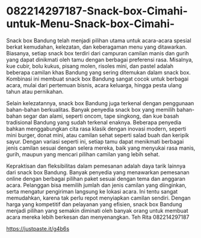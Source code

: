 # 082214297187-Snack-box-Cimahi-untuk-Menu-Snack-box-Cimahi-

Snack box Bandung telah menjadi pilihan utama untuk acara-acara spesial berkat kemudahan, kelezatan, dan keberagaman menu yang ditawarkan. Biasanya, setiap snack box terdiri dari campuran camilan manis dan gurih yang dapat dinikmati oleh tamu dengan berbagai preferensi rasa. Misalnya, kue cubir, bolu kukus, pisang molen, risoles mini, dan pastel adalah beberapa camilan khas Bandung yang sering ditemukan dalam snack box. Kombinasi ini membuat snack box Bandung sangat cocok untuk berbagai acara, mulai dari pertemuan bisnis, acara keluarga, hingga pesta ulang tahun atau pernikahan.

Selain kelezatannya, snack box Bandung juga terkenal dengan penggunaan bahan-bahan berkualitas. Banyak penyedia snack box yang memilih bahan-bahan segar dan alami, seperti oncom, tape singkong, dan kue basah tradisional Bandung yang sudah terkenal enaknya. Beberapa penyedia bahkan menggabungkan cita rasa klasik dengan inovasi modern, seperti mini burger, donat mini, atau camilan sehat seperti salad buah dan keripik sayur. Dengan variasi seperti ini, setiap tamu dapat menikmati berbagai jenis camilan sesuai dengan selera mereka, baik yang menyukai rasa manis, gurih, maupun yang mencari pilihan camilan yang lebih sehat.

Kepraktisan dan fleksibilitas dalam pemesanan adalah daya tarik lainnya dari snack box Bandung. Banyak penyedia yang menawarkan pemesanan online dengan berbagai pilihan paket sesuai dengan tema dan anggaran acara. Pelanggan bisa memilih jumlah dan jenis camilan yang diinginkan, serta mengatur pengiriman langsung ke lokasi acara. Ini tentu sangat memudahkan, karena tak perlu repot menyiapkan camilan sendiri. Dengan harga yang kompetitif dan pelayanan yang efisien, snack box Bandung menjadi pilihan yang semakin diminati oleh banyak orang untuk membuat acara mereka lebih berkesan dan menyenangkan.
Teh Rita
082214297187

https://justpaste.it/g4b6s


